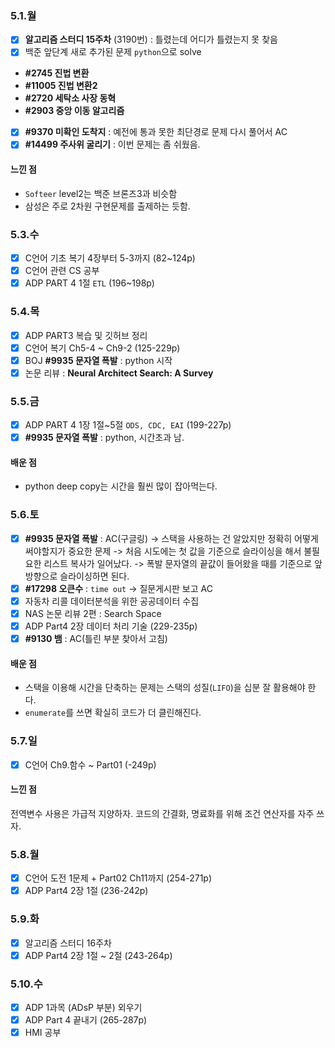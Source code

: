 ### 5.1.월
- [x] __알고리즘 스터디 15주차__ (3190번) : 틀렸는데 어디가 틀렸는지 못 찾음
- [x] 백준 앞단계 새로 추가된 문제 `python`으로 solve
- __#2745 진법 변환__
- __#11005 진법 변환2__
- __#2720 세탁소 사장 동혁__
- __#2903 중앙 이동 알고리즘__
- [x] __#9370 미확인 도착지__ : 예전에 통과 못한 최단경로 문제 다시 풀어서 AC
- [x] **#14499 주사위 굴리기** : 이번 문제는 좀 쉬웠음.

#### 느낀 점
- `Softeer` level2는 백준 브론즈3과 비슷함
- 삼성은 주로 2차원 구현문제를 출제하는 듯함.

### 5.3.수
- [x] C언어 기초 복기 4장부터 5-3까지 (82~124p)
- [x] C언어 관련 CS 공부
- [x] ADP PART 4 1절 `ETL` (196~198p)

### 5.4.목
- [x] ADP PART3 복습 및 깃허브 정리
- [x] C언어 복기 Ch5-4 ~ Ch9-2 (125-229p)
- [x] BOJ __#9935 문자열 폭발__ : python 시작
- [x] 논문 리뷰 : __Neural Architect Search: A Survey__

### 5.5.금
- [x] ADP PART 4 1장 1절~5절 `ODS, CDC, EAI` (199-227p)
- [x] __#9935 문자열 폭발__ : python, 시간초과 남.

#### 배운 점
- python deep copy는 시간을 훨씬 많이 잡아먹는다.  

### 5.6.토
- [x] __#9935 문자열 폭발__ : AC(구글링)
-> 스택을 사용하는 건 알았지만 정확히 어떻게 써야할지가 중요한 문제
-> 처음 시도에는 첫 값을 기준으로 슬라이싱을 해서 불필요한 리스트 복사가 일어났다.
-> 폭발 문자열의 끝값이 들어왔을 때를 기준으로 앞방향으로 슬라이싱하면 된다.
- [x] __#17298 오큰수__ : `time out` -> 질문게시판 보고 AC
- [x] 자동차 리콜 데이터분석을 위한 공공데이터 수집
- [x] NAS 논문 리뷰 2편 : Search Space
- [x] ADP Part4 2장 데이터 처리 기술 (229-235p)
- [x] __#9130 뱀__ : AC(틀린 부분 찾아서 고침)

#### 배운 점
- 스택을 이용해 시간을 단축하는 문제는 스택의 성질(`LIFO`)을 십분 잘 활용해야 한다. 
- `enumerate`를 쓰면 확실히 코드가 더 클린해진다.  

### 5.7.일
- [x] C언어 Ch9.함수 ~ Part01 (-249p)

#### 느낀 점
전역변수 사용은 가급적 지양하자. 코드의 간결화, 명료화를 위해 조건 연산자를 자주 쓰자.

### 5.8.월
- [x] C언어 도전 1문제 + Part02 Ch11까지 (254-271p)
- [x] ADP Part4 2장 1절 (236-242p)

### 5.9.화
- [x] 알고리즘 스터디 16주차
- [x] ADP Part4 2장 1절 ~ 2절 (243-264p)

### 5.10.수
- [x] ADP 1과목 (ADsP 부분) 외우기
- [x] ADP Part 4 끝내기 (265-287p)
- [x] HMI 공부
